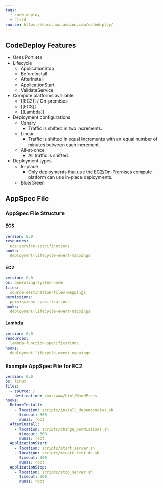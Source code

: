 ```yaml
---
tags:
  - code-deploy
  - ci-cd
source: https://docs.aws.amazon.com/codedeploy/
---
```



## CodeDeploy Features
- Uses Port `443`
- Lifecycle
	- ApplicationStop
	- BeforeInstall
	- AfterInstall
	- ApplicationStart
	- ValidateService
- Compute platforms available:
	- [[EC2]] / On-premises
	- [[ECS]]
	- [[Lambda]]
- Deployment configurations
	- Canary
		- Traffic is shifted in two increments.
	- Linear
		- Traffic is shifted in equal increments with an equal number of minutes between each increment.
	- All-at-once
		- All traffic is shifted.
- Deployment types
	- In-place
		- Only deployments that use the EC2/On-Premises compute platform can use in-place deployments.
	- Blue/Green


## AppSpec File
### AppSpec File Structure
#### ECS 
```yaml
version: 0.0
resources: 
  ecs-service-specifications
hooks: 
  deployment-lifecycle-event-mappings
```

#### EC2
```yaml
version: 0.0
os: operating-system-name
files:
  source-destination-files-mappings
permissions:
  permissions-specifications
hooks:
  deployment-lifecycle-event-mappings
```

#### Lambda
```yaml
version: 0.0
resources: 
  lambda-function-specifications
hooks: 
  deployment-lifecycle-event-mappings
```

### Example AppSpec File for EC2
```yaml
version: 0.0
os: linux
files:
  - source: /
    destination: /var/www/html/WordPress
hooks:
  BeforeInstall:
    - location: scripts/install_dependencies.sh
      timeout: 300
      runas: root
  AfterInstall:
    - location: scripts/change_permissions.sh
      timeout: 300
      runas: root
  ApplicationStart:
    - location: scripts/start_server.sh
    - location: scripts/create_test_db.sh
      timeout: 300
      runas: root
  ApplicationStop:
    - location: scripts/stop_server.sh
      timeout: 300
      runas: root

```